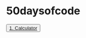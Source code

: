 # 50daysofcode

  
  <Button><a href="https://narayanan-naveen.github.io/Calculator/" target="_blank" >1. Calculator</a></Button>

